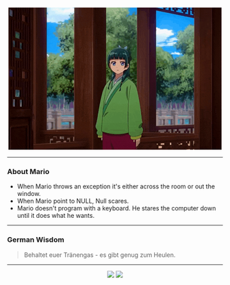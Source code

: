 <p align="center">
  <img src="assets/maomao.gif" />
</p>

---

### About Mario
- When Mario throws an exception it's either across the room or out the window.
- When Mario point to NULL, Null scares.
- Mario doesn't program with a keyboard. He stares the computer down until it does what he wants.

---

### German Wisdom
> Behaltet euer Tränengas - es gibt genug zum Heulen.

---

<p align="center">
  <a>
    <img height="180em" src="https://github-readme-stats-eight-theta.vercel.app/api?username=Torfkopp&show_icons=true&theme=dark&include_all_commits=true&count_private=true"/>
  </a>
  <a href="https://github.com/Torfkopp?tab=repositories">
    <img height="180em" src="https://github-readme-stats-eight-theta.vercel.app/api/top-langs/?username=torfkopp&layout=compact&theme=dark&langs_count=8&hide=java"/>
  </a>
</p>
